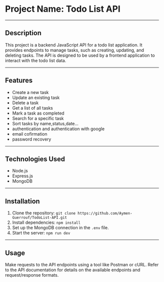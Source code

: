 <h1>Project Name: Todo List API</h1>
  
  <hr>
  <h2>Description</h2>
  <p>
    This project is a backend JavaScript API for a todo list application. 
    It provides endpoints to manage tasks, such as creating, updating, and deleting tasks. 
    The API is designed to be used by a frontend application to interact with the todo list data.
  </p>
  
  <hr>
  <h2>Features</h2>
  <ul>
    <li>Create a new task</li>
    <li>Update an existing task</li>
    <li>Delete a task</li>
    <li>Get a list of all tasks</li>
    <li>Mark a task as completed</li>
    <li>Search for a specific task </li>
    <li> Sort tasks by name,status,date...</li>
    <li>authentication and authentication with google </li>
    <li> email cofirmation</li>
    <li>password recovery </li>


  </ul>
  
  <hr>
  <h2>Technologies Used</h2>
  <ul>
    <li>Node.js</li>
    <li>Express.js</li>
    <li>MongoDB</li>
  </ul>
  
  <hr>
  <h2>Installation</h2>
  <ol>
    <li>Clone the repository: <code>git clone https://github.com/Aymen-Guerrouf/TodoList-API.git</code></li>
    <li>Install dependencies: <code>npm install</code></li>
    <li>Set up the MongoDB connection in the <code>.env</code> file.</li>
    <li>Start the server: <code>npm run dev</code></li>
  </ol>
  
  <hr>
  <h2>Usage</h2>
  <p>
    Make requests to the API endpoints using a tool like Postman or cURL. 
    Refer to the API documentation for details on the available endpoints and request/response formats.
  </p>

